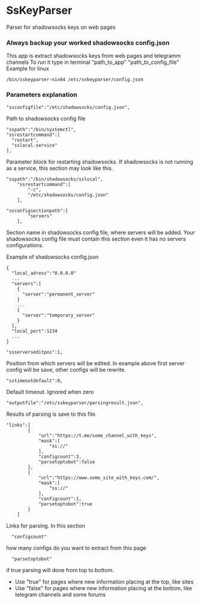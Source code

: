 # SsKeyParser
Parser for shadowsocks keys on web pages

### Always backup your worked shadowsocks config.json 

This app is extract shadowsocks keys from web pages and telegramm channels
To run it type in terminal "path_to_app" "path_to_config_file"
Example for linux
```
/bin/sskeyparser-nix64 /etc/sskeyparser/config.json
```
### Parameters explanation
```
"ssconfigfile":"/etc/shadowsocks/config.json",
```
Path to shadowsocks config file
```
"sspath":"/bin/systemctl",
"ssrestartcommand":[
  "restart",
  "sslocal.service"
],
```
Parameter block for restarting shadowsocks. If shadowsocks is not running as a service, this section may look like this.
```
"sspath":"/bin/shadowsocks/sslocal",
    "ssrestartcommand":[
        "-c",
        "/etc/shadowsocks/config.json"
    ],
```

```
"ssconfigsectionpath":[
        "servers"
    ],
```
Section name in shadowsocks config file, where servers will be added. Your shadowsocks config file must contain this section even it has no servers configurations.

Example of shadowsocks config.json
```
{
  "local_adress":"0.0.0.0"
  ...
  "servers":[
    {
      "server":"permanent_server"
    }
    ...
    {
      "server":"temporary_server"
    }
  ],
  "local_port":1234
  ...
}
```

```
"ssserverseditpos":1,
```
Position from which servers will be edited. In example above first server config will be save, other configs will be rewrite.
```
"sstimeoutdefault":0,
```
Default timeout. Ignored when zero
```
"outputfile":"/etc/sskeyparser/parsingresult.json",
```
Results of parsing is save to this file.
```
"links":[
        {
            "url":"https://t.me/some_channel_with_keys",
            "mask":[
                "ss://"
            ],
            "configcount":3,
            "parsetoptobot":false 
        },
        {
            "url":"https://www.some_site_with_keys.com/",
            "mask":[
                "ss://"
            ],
            "configcount":1,
            "parsetoptobot":true 
        }
    ]
```
Links for parsing. In this section 
```
  "configcount" 
```
how many configs do you want to extract from this page
```
  "parsetoptobot"
```
if true parsing will done from top to bottom. 
- Use "true" for pages where new information placing at the top, like sites
- Use "false" for pages where new information placing at the bottom, like telegram channels and some forums
